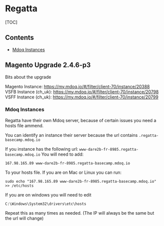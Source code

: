 # Regatta

[TOC]
## Contents
- [Mdoq Instances](#mdoq-instances)


## Magento Upgrade 2.4.6-p3
Bits about the upgrade

Magento Instance:           https://my.mdoq.io/#/filter/client-70/instance/20388
VSFB Instance (ch_uk):      https://my.mdoq.io/#/filter/client-70/instance/20798
VSFF Instance (ch_uk):      https://my.mdoq.io/#/filter/client-70/instance/20799


### Mdoq Instances
Regatta have their own Mdoq server, because of certain issues you need a hosts file ammend.

You can identify an instance their server because the url contains `.regatta-basecamp.mdoq.io`

If you instance has the following url:
`www-dare2b-fr-8985.regatta-basecamp.mdoq.io`
You will need to add:
```
167.98.165.89 www-dare2b-fr-8985.regatta-basecamp.mdoq.io
```
To your hosts file.
If you are on Mac or Linux you can run:
```
sudo echo "167.98.165.89 www-dare2b-fr-8985.regatta-basecamp.mdoq.io" >> /etc/hosts
```
If you are on windows you will need to edit
```
C:\Windows\System32\drivers\etc\hosts
```

Repeat this as many times as needed. (The IP will always be the same but the url will change)